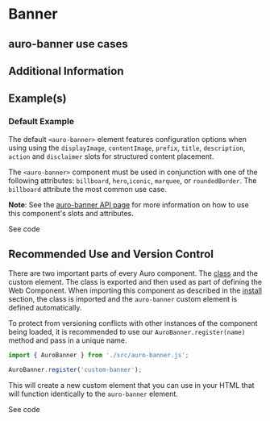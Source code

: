 <!--
The index.md file is a compiled document. No edits should be made directly to this file.
README.md is created by running `npm run build:docs`.
This file is generated based on a template fetched from `./docs/partials/index.md`
-->

# Banner

<!-- AURO-GENERATED-CONTENT:START (FILE:src=../docs/partials/description.md) -->
<!-- AURO-GENERATED-CONTENT:END -->

## auro-banner use cases

<!-- AURO-GENERATED-CONTENT:START (FILE:src=../docs/partials/useCases.md) -->
<!-- AURO-GENERATED-CONTENT:END -->

## Additional Information

<!-- AURO-GENERATED-CONTENT:START (FILE:src=../docs/partials/readmeAddlInfo.md) -->
<!-- AURO-GENERATED-CONTENT:END -->

## Example(s)

### Default Example

The default `<auro-banner>` element features configuration options when using using the `displayImage`, `contentImage`, `prefix`, `title`, `description`, `action` and `disclaimer` slots for structured content placement.

The `<auro-banner>` component must be used in conjunction with one of the following attributes: `billboard`, `hero`,`iconic`, `marquee`, or `roundedBorder`. The `billboard` attribute the most common use case.

**Note**: See the [auro-banner API page](https://auro.alaskaair.com/components/auro/banner/api) for more information on how to use this component's slots and attributes.

<div class="exampleWrapper">
  <!-- AURO-GENERATED-CONTENT:START (FILE:src=../apiExamples/basic.html) -->
  <!-- AURO-GENERATED-CONTENT:END -->
</div>

<auro-accordion alignRight>
  <span slot="trigger">See code</span>

<!-- AURO-GENERATED-CONTENT:START (CODE:src=../apiExamples/basic.html) -->
<!-- AURO-GENERATED-CONTENT:END -->

</auro-accordion>

## Recommended Use and Version Control

There are two important parts of every Auro component. The <a href="https://developer.mozilla.org/en-US/docs/Web/JavaScript/Reference/Classes">class</a> and the custom element. The class is exported and then used as part of defining the Web Component. When importing this component as described in the <a href="#install">install</a> section, the class is imported and the `auro-banner` custom element is defined automatically.

To protect from versioning conflicts with other instances of the component being loaded, it is recommended to use our `AuroBanner.register(name)` method and pass in a unique name.

```js
import { AuroBanner } from './src/auro-banner.js';

AuroBanner.register('custom-banner');
```

This will create a new custom element that you can use in your HTML that will function identically to the `auro-banner` element.

<div class="exampleWrapper">
  <!-- AURO-GENERATED-CONTENT:START (FILE:src=../apiExamples/custom.html) -->
  <!-- AURO-GENERATED-CONTENT:END -->
</div>

<auro-accordion alignRight>
  <span slot="trigger">See code</span>

<!-- AURO-GENERATED-CONTENT:START (CODE:src=../apiExamples/custom.html) -->
<!-- AURO-GENERATED-CONTENT:END -->

</auro-accordion>
